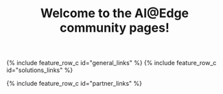 ﻿---
layout: splash
permalink: /
title:
header:
  overlay_color: "white"
  overlay_image: /assets/images/MAIN_overlay.PNG
  actions:
    - label: "Learn more"
      url: "/docs/aiatedge/"
    - label: "Help us improve - take a Vision AI survey!"
      url: "https://forms.office.com/FormsPro/Pages/ResponsePage.aspx?id=v4j5cvGGr0GRqy180BHbRzgFhy4pKddImQwUh-d_NZZUMTAzNFJTUDY0M1g4QjROSDFCWlQ4TlJVMS4u"
title: Welcome to the AI@Edge community pages!
excerpt:
  Find the resources you need to create solutions using intelligence at the edge through combinations of hardware, machine learning (ML), artificial intelligence (AI) and Microsoft Azure services.
 
visionatedge_links:
  class: "light-gray"

general_links:
  title: I want to
  content:
    - image_path: assets/images/Newpost3.png
      alt: "Find or build an AI@Edge Devic"
      title: "Find or build an AI@Edge Device"
      excerpt: "Find existing hardware and developer kits, or use resources and best practices to  build intelligent edge capable hardware"
      url: "/docs/hardware/"
    - image_path: /assets/images/newpost6.png
      alt: "Build an AI/ML model"
      title: "Build an AI/ML model"
      excerpt: "Take advantage of the faster inference times an AI@Edge device offers by learning more about ML models, the ML frameworks supported by different devices, and the tools used for training models"
      url: "/docs/ai/"
    - image_path: assets/images/projects.PNG
      alt: "Get started"
      title: "Get started"
      excerpt: "Ready to go? Get started with concrete examples that provide you an example of running AI model in a device"
      url: "/docs/hw_examples/"
      
      
solutions_links:
  title: Learn more
  content:
    - image_path: assets/images/Newpost1.png
      alt: "What is AI@Edge"
      title: "What is AI@Edge?"
      excerpt: "See how a device taking advantage of AI@Edge differs from a traditional IoT device"
      url: "/docs/aiatedge/"
    - image_path: assets/images/newpost11.png
      alt: "Choosing a hardware topology"
      title: "Choosing a hardware topology"
      excerpt: "Get an overview of the different hardware topologies supported by Microsoft AI@Edge solutions"
      url: "/docs/terminology/"
    - image_path: assets/images/Newpost2.png
      alt: "Operate and maintain an AI@Edge solution"
      title: "Operate and maintain an AI@Edge solution"
      excerpt: "To take advantage of the fast turn around, offine capabilities and filtered data AI@Edge devices offer, Azure IoT Edge helps containerize, deploy, and manage cloud services"
      url: "/docs/azureiot/"

partner_links:
  title: Become part of the community
  content:
    - image_path: assets/images/community.png
      alt: "Join the AI@Edge community"
      title: "Join the AI@Edge community"
      excerpt: Hear the latest solution and services news for Azure and Windows IoT, share your thoughts, and get help from the community
      url: "https://techcommunity.microsoft.com/t5/IoT-Devices/bd-p/HardwareEngineering"
    - image_path: /assets/images/events.png
      alt: "Participate in Live Events"
      title: "Participate in Live Events"
      excerpt: "Learn about in-person events and conferences covering AI@Edge"
      url: "/docs/liveevents/"
    - image_path: /assets/images/calls.png
      alt: "Dial in to calls"
      title: "Dial in to calls"
      excerpt: "Join bi-weekly Intelligent Edge Brief calls"
      url: "/docs/telcos/"
---

{% include feature_row_c id="general_links" %}
{% include feature_row_c id="solutions_links" %}
<!-- <div class="bgimg"> -->
{% include feature_row_c id="partner_links" %}
<!-- </div> -->


